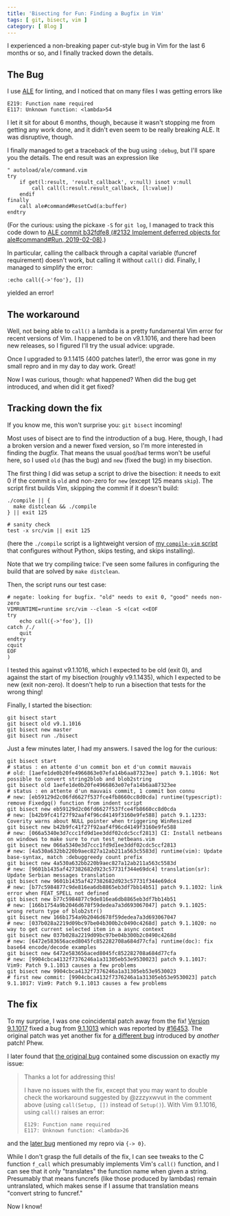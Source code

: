 ```yaml
---
title: 'Bisecting for Fun: Finding a Bugfix in Vim'
tags: [ git, bisect, vim ]
category: [ Blog ]
---
```


I experienced a non-breaking paper cut-style bug in Vim for the last 6 months or
so, and I finally tracked down the details.

## The Bug

I use [ALE](https://github.com/dense-analysis/ale) for linting, and I noticed
that on many files I was getting errors like

```
E219: Function name required
E117: Unknown function: <lambda>54
```

I let it sit for about 6 months, though, because it wasn't stopping me from
getting any work done, and it didn't even seem to be really breaking ALE. It was
disruptive, though.

I finally managed to get a traceback of the bug using `:debug`, but I'll spare
you the details. The end result was an expression like

```vim
" autoload/ale/command.vim
try
    if get(l:result, 'result_callback', v:null) isnot v:null
        call call(l:result.result_callback, [l:value])
    endif
finally
    call ale#command#ResetCwd(a:buffer)
endtry
```

(For the curious: using the pickaxe `-S` for `git log`, I managed to track this
code down to [ALE commit b32fdfe8 (#2132 Implement deferred objects for
ale#command#Run,
2019-02-08)](https://github.com/dense-analysis/ale/commit/b32fdfe8).)

In particular, calling the callback through a capital variable (funcref
requirement) doesn't work, but calling it without `call()` did. Finally, I
managed to simplify the error:

```vim
:echo call({->'foo'}, [])
```

yielded an error!

## The workaround

Well, not being able to `call()` a lambda is a pretty fundamental Vim error for
recent versions of Vim. I happened to be on v9.1.1016, and there had been new
releases, so I figured I'll try the usual advice: upgrade.

Once I upgraded to 9.1.1415 (400 patches later!), the error was gone in my small
repro and in my day to day work. Great!

Now I was curious, though: what happened? When did the bug get introduced, and
when did it get fixed?

## Tracking down the fix

If you know me, this won't surprise you: `git bisect` incoming!

Most uses of bisect are to find the introduction of a bug. Here, though, I had a
broken version and a newer fixed version, so I'm more interested in finding the
_bugfix_. That means the usual `good`/`bad` terms won't be useful here, so I
used `old` (has the bug) and `new` (fixed the bug) in my bisection.

The first thing I did was setup a script to drive the bisection: it needs to
exit 0 if the commit is `old` and non-zero for `new` (except 125 means `skip`).
The script first builds Vim, skipping the commit if it doesn't build:

```shell
./compile || {
  make distclean && ./compile
} || exit 125

# sanity check
test -x src/vim || exit 125
```

(here the `./compile` script is a lightweight version of [my `compile-vim`
script](https://github.com/benknoble/Dotfiles/blob/master/links/bin/compile-vim)
that configures without Python, skips testing, and skips installing).

Note that we try compiling twice: I've seen some failures in configuring the
build that are solved by `make distclean`.

Then, the script runs our test case:

```shell
# negate: looking for bugfix. "old" needs to exit 0, "good" needs non-zero
VIMRUNTIME=runtime src/vim --clean -S <(cat <<EOF
try
	echo call({->'foo'}, [])
catch /./
	quit
endtry
cquit
EOF
)
```

I tested this against v9.1.1016, which I expected to be old (exit 0), and
against the start of my bisection (roughly v9.1.1435), which I expected to be
new (exit non-zero). It doesn't help to run a bisection that tests for the wrong
thing!

Finally, I started the bisection:
```shell
git bisect start
git bisect old v9.1.1016
git bisect new master
git bisect run ./bisect
```

Just a few minutes later, I had my answers. I saved the log for the curious:

```
git bisect start
# status : en attente d'un commit bon et d'un commit mauvais
# old: [1aefe1de0b20fe4966863e07efa14b6aa87323ee] patch 9.1.1016: Not possible to convert string2blob and blob2string
git bisect old 1aefe1de0b20fe4966863e07efa14b6aa87323ee
# status : en attente d'un mauvais commit, 1 commit bon connu
# new: [eb59129d2c06fd6627f537fce4fb8660cc8d0cda] runtime(typescript): remove Fixedgq() function from indent script
git bisect new eb59129d2c06fd6627f537fce4fb8660cc8d0cda
# new: [b42b9fc41f27f92aaf4f96cd4149f3160e9fe588] patch 9.1.1233: Coverity warns about NULL pointer when triggering WinResized
git bisect new b42b9fc41f27f92aaf4f96cd4149f3160e9fe588
# new: [066a5340e3d7ccc1fd9d1ee3ddf02cdc5ccf2813] CI: Install netbeans on windows to make sure to run test_netbeans.vim
git bisect new 066a5340e3d7ccc1fd9d1ee3ddf02cdc5ccf2813
# new: [4a530a632bb220b9aec827a12ab211a563c5583d] runtime(vim): Update base-syntax, match :debuggreedy count prefix
git bisect new 4a530a632bb220b9aec827a12ab211a563c5583d
# new: [9601b1435af427382682d923c57731f344e69dc4] translation(sr): Update Serbian messages translation
git bisect new 9601b1435af427382682d923c57731f344e69dc4
# new: [b77c5984877c9de816ea6db8865eb3df7bb14b51] patch 9.1.1032: link error when FEAT_SPELL not defined
git bisect new b77c5984877c9de816ea6db8865eb3df7bb14b51
# new: [166b1754a9b2046d678f59dedea7a3d693067047] patch 9.1.1025: wrong return type of blob2str()
git bisect new 166b1754a9b2046d678f59dedea7a3d693067047
# new: [037b028a2219d09bc97be04b300b2c0490c4268d] patch 9.1.1020: no way to get current selected item in a async context
git bisect new 037b028a2219d09bc97be04b300b2c0490c4268d
# new: [6472e583656aced8045fc852282708a684d77cfa] runtime(doc): fix base64 encode/decode examples
git bisect new 6472e583656aced8045fc852282708a684d77cfa
# new: [9904cbca4132f7376246a1a31305eb53e9530023] patch 9.1.1017: Vim9: Patch 9.1.1013 causes a few problems
git bisect new 9904cbca4132f7376246a1a31305eb53e9530023
# first new commit: [9904cbca4132f7376246a1a31305eb53e9530023] patch 9.1.1017: Vim9: Patch 9.1.1013 causes a few problems
```

## The fix

To my surprise, I was one coincidental patch away from the fix! [Version
9.1.1017](https://github.com/vim/vim/pull/16450) fixed a bug from
[9.1.1013](https://github.com/vim/vim/pull/16445) which was reported by
[#16453](https://github.com/vim/vim/issues/16453). The original patch was yet
another fix for [a different bug](https://github.com/vim/vim/issues/16430)
introduced by _another_ patch! Phew.

I later found that [the original bug](https://github.com/vim/vim/issues/16430)
contained some discussion on exactly my issue:

> Thanks a lot for addressing this!
>
> I have no issues with the fix, except that you may want to double check the
> workaround suggested by @zzzyxwvut in the comment above (using `call(Setup, [])`
> instead of `Setup()`). With Vim 9.1.1016, using `call()` raises an error:
>
>     E129: Function name required
>     E117: Unknown function: <lambda>26

and the [later bug](https://github.com/vim/vim/issues/16453) mentioned my repro
via `{-> 0}`.

While I don't grasp the full details of the fix, I can see tweaks to the C
function `f_call` which presumably implements Vim's `call()` function, and I can
see that it only "translates" the function name when given a string. Presumably
that means funcrefs (like those produced by lambdas) remain untranslated, which
makes sense if I assume that translation means "convert string to funcref."

Now I know!
